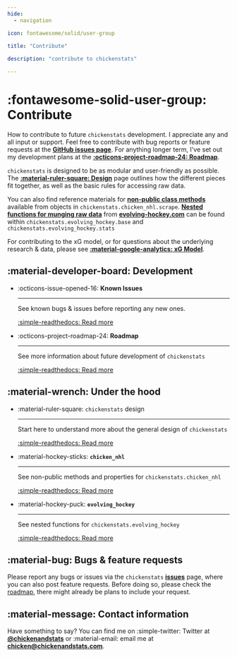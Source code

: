 ```yaml
---
hide:
  - navigation

icon: fontawesome/solid/user-group

title: "Contribute"
  
description: "contribute to chickenstats"

---
```


# :fontawesome-solid-user-group: **Contribute**

How to contribute to future `chickenstats` development. I appreciate any and all input or support. 
Feel free to contribute with bug reports or feature requests at the **[GitHub issues page](https://github.com/chickenandstats/chickenstats/issues)**.
For anything longer term, I've set out my development plans at the
**[:octicons-project-roadmap-24: Roadmap](roadmap.md)**. 

`chickenstats` is designed to be as modular and user-friendly as possible. 
The **[:material-ruler-square: Design](backend/design.md)** page outlines how the different
pieces fit together, as well as the basic rules for accessing raw data.

You can also find reference materials for **[non-public class methods](backend/chicken_nhl.md)**
available from objects in `chickenstats.chicken_nhl.scrape`.
**[Nested functions for munging raw data](backend/evolving_hockey.md)** from
**[evolving-hockey.com](https://www.evolving-hockey.com)** can be found within `chickenstats.evolving_hockey.base`
and `chickenstats.evolving_hockey.stats`

For contributing to the xG model, or for questions about the underlying research & data,
please see **[:material-google-analytics: xG Model](../xg_model/xg_model.md)**.

## :material-developer-board: **Development**

<div class="grid cards" markdown>

-   :octicons-issue-opened-16: **Known Issues**

    ---

    See known bugs & issues before reporting any new ones.

    [:simple-readthedocs: Read more](known_issues.md)

-   :octicons-project-roadmap-24: **Roadmap**

    ---

    See more information about future development of `chickenstats`

    [:simple-readthedocs: Read more](roadmap.md)

</div>

## :material-wrench: **Under the hood**

<div class="grid cards" markdown>

-   :material-ruler-square: `chickenstats` design

    ---

    Start here to understand more about the general design of `chickenstats`

    [:simple-readthedocs: Read more](backend/design.md)

-   :material-hockey-sticks: **`chicken_nhl`**

    ---

    See non-public methods and properties for `chickenstats.chicken_nhl`

    [:simple-readthedocs: Read more](backend/chicken_nhl.md)

-   :material-hockey-puck: **`evolving_hockey`**

    ---

    See nested functions for `chickenstats.evolving_hockey`

    [:simple-readthedocs: Read more](backend/evolving_hockey.md)

</div>

## :material-bug: **Bugs & feature requests**

Please report any bugs or issues via the `chickenstats` **[issues](https://github.com/chickenandstats/chickenstats/issues)** page, where you can also post feature requests.
Before doing so, please check the [roadmap](roadmap.md), there might already be plans to include your request. 

## :material-message: **Contact information**

Have something to say? You can find me on :simple-twitter: Twitter at **[@chickenandstats](https://twitter.com/chickenandstats)** or :material-email: 
email me at **[chicken@chickenandstats.com](mailto:chicken@chickenandstats.com)**.